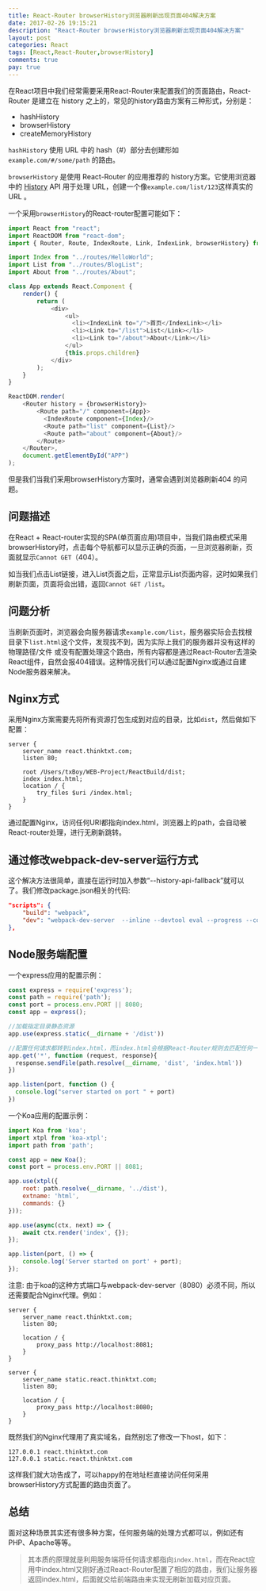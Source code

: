 ```yaml
---
title: React-Router browserHistory浏览器刷新出现页面404解决方案
date: 2017-02-26 19:15:21
description: "React-Router browserHistory浏览器刷新出现页面404解决方案"
layout: post
categories: React
tags: [React,React-Router,browserHistory]
comments: true
pay: true
---
```

在React项目中我们经常需要采用React-Router来配置我们的页面路由，React-Router 是建立在 history 之上的，常见的history路由方案有三种形式，分别是：

* hashHistory
* browserHistory
* createMemoryHistory

`hashHistory` 使用 URL 中的 hash（#）部分去创建形如 `example.com/#/some/path` 的路由。

`browserHistory` 是使用 React-Router 的应用推荐的 history方案。它使用浏览器中的 [History](https://developer.mozilla.org/en-US/docs/Web/API/History) API 用于处理 URL，创建一个像`example.com/list/123`这样真实的 URL 。

一个采用`browserHistory`的React-router配置可能如下：

```javascript
import React from "react";
import ReactDOM from "react-dom";
import { Router, Route, IndexRoute, Link, IndexLink, browserHistory} from 'react-router';

import Index from "../routes/HelloWorld";
import List from "../routes/BlogList";
import About from "../routes/About";

class App extends React.Component {
    render() {
        return (
            <div>
                <ul>
                  <li><IndexLink to="/">首页</IndexLink></li>
                  <li><Link to="/list">List</Link></li>
                  <li><Link to="/about">About</Link></li>
                </ul>
                {this.props.children}
            </div>
        );
    }
}

ReactDOM.render(
    <Router history = {browserHistory}>
        <Route path="/" component={App}>
          <IndexRoute component={Index}/>
          <Route path="list" component={List}/>
          <Route path="about" component={About}/>
        </Route>
    </Router>,
    document.getElementById("APP")
);
```

但是我们当我们采用browserHistory方案时，通常会遇到浏览器刷新404 的问题。

## 问题描述

在React + React-router实现的SPA(单页面应用)项目中，当我们路由模式采用browserHistory时，点击每个导航都可以显示正确的页面，一旦浏览器刷新，页面就显示`Cannot GET`（404）。

如当我们点击List链接，进入List页面之后，正常显示List页面内容，这时如果我们刷新页面，页面将会出错，返回`Cannot GET /list`。

## 问题分析

当刷新页面时，浏览器会向服务器请求`example.com/list`，服务器实际会去找根目录下`list.html`这个文件，发现找不到，因为实际上我们的服务器并没有这样的 物理路径/文件 或没有配置处理这个路由，所有内容都是通过React-Router去渲染React组件，自然会报404错误。这种情况我们可以通过配置Nginx或通过自建Node服务器来解决。

## Nginx方式

采用Nginx方案需要先将所有资源打包生成到对应的目录，比如`dist`，然后做如下配置：

```nginx
server {
	server_name react.thinktxt.com;
	listen 80;

	root /Users/txBoy/WEB-Project/ReactBuild/dist;
	index index.html;
	location / {
    	try_files $uri /index.html;
  	}
}
```

通过配置Nginx，访问任何URI都指向index.html，浏览器上的path，会自动被React-router处理，进行无刷新跳转。

## 通过修改webpack-dev-server运行方式

这个解决方法很简单，直接在运行时加入参数“--history-api-fallback”就可以了。我们修改package.json相关的代码:

```json
"scripts": {
    "build": "webpack",
    "dev": "webpack-dev-server  --inline --devtool eval --progress --colors --hot --content-base ./build --history-api-fallback"
},
```

## Node服务端配置

一个express应用的配置示例：

```javascript
const express = require('express');
const path = require('path');
const port = process.env.PORT || 8080;
const app = express();

//加载指定目录静态资源
app.use(express.static(__dirname + '/dist'))

//配置任何请求都转到index.html，而index.html会根据React-Router规则去匹配任何一个route
app.get('*', function (request, response){
  response.sendFile(path.resolve(__dirname, 'dist', 'index.html'))
})

app.listen(port, function () {
  console.log("server started on port " + port)
})
```

一个Koa应用的配置示例：

```javascript
import Koa from 'koa';
import xtpl from 'koa-xtpl';
import path from 'path';

const app = new Koa();
const port = process.env.PORT || 8081;

app.use(xtpl({
	root: path.resolve(__dirname, '../dist'),
	extname: 'html',
	commands: {}
}));

app.use(async(ctx, next) => {
	await ctx.render('index', {});
});

app.listen(port, () => {
	console.log('Server started on port' + port);
});
```

注意: 由于koa的这种方式端口与webpack-dev-server（8080）必须不同，所以还需要配合Nginx代理。例如：

```nginx
server {
	server_name react.thinktxt.com;
	listen 80;

	location / {
		proxy_pass http://localhost:8081;
	}
}

server {
	server_name static.react.thinktxt.com;
	listen 80;

	location / {
		proxy_pass http://localhost:8080;
	}
}

```

既然我们的Nginx代理用了真实域名，自然别忘了修改一下host，如下：

```
127.0.0.1 react.thinktxt.com
127.0.0.1 static.react.thinktxt.com
```

这样我们就大功告成了，可以happy的在地址栏直接访问任何采用browserHistory方式配置的路由页面了。

## 总结

面对这种场景其实还有很多种方案，任何服务端的处理方式都可以，例如还有PHP、Apache等等。

> 其本质的原理就是利用服务端将任何请求都指向`index.html`，而在React应用中index.html又刚好通过React-Router配置了相应的路由，我们让服务器返回index.html，后面就交给前端路由来实现无刷新加载对应页面。
